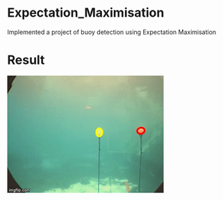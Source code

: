 # Expectation_Maximisation
Implemented a project of buoy detection using Expectation Maximisation

# Result
![Result](Images/result.gif)
